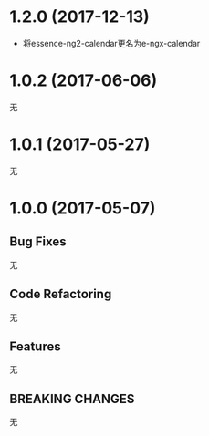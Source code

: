 # 1.2.0 (2017-12-13)

- 将essence-ng2-calendar更名为e-ngx-calendar

# 1.0.2 (2017-06-06)

无

# 1.0.1 (2017-05-27)

无

# 1.0.0 (2017-05-07)

## Bug Fixes

无

## Code Refactoring

无

## Features

无

## BREAKING CHANGES

无
